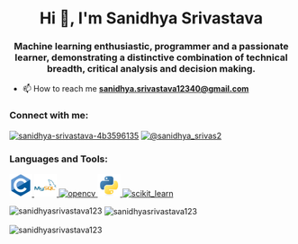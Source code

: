 <h1 align="center">Hi 👋, I'm Sanidhya Srivastava</h1>
<h3 align="center">Machine learning enthusiastic, programmer and a passionate learner, demonstrating a distinctive combination of technical breadth, critical analysis and decision making.</h3>

- 📫 How to reach me **sanidhya.srivastava12340@gmail.com**

<h3 align="left">Connect with me:</h3>
<p align="left">
<a href="https://linkedin.com/in/sanidhya-srivastava-4b3596135" target="blank"><img align="center" src="https://raw.githubusercontent.com/rahuldkjain/github-profile-readme-generator/master/src/images/icons/Social/linked-in-alt.svg" alt="sanidhya-srivastava-4b3596135" height="30" width="40" /></a>
<a href="https://www.hackerrank.com/sanidhya_srivas2" target="blank"><img align="center" src="https://raw.githubusercontent.com/rahuldkjain/github-profile-readme-generator/master/src/images/icons/Social/hackerrank.svg" alt="@sanidhya_srivas2" height="30" width="40" /></a>
</p>

<h3 align="left">Languages and Tools:</h3>
<p align="left"> <a href="https://www.cprogramming.com/" target="_blank"> <img src="https://raw.githubusercontent.com/devicons/devicon/master/icons/c/c-original.svg" alt="c" width="40" height="40"/> </a> <a href="https://www.mysql.com/" target="_blank"> <img src="https://raw.githubusercontent.com/devicons/devicon/master/icons/mysql/mysql-original-wordmark.svg" alt="mysql" width="40" height="40"/> </a> <a href="https://opencv.org/" target="_blank"> <img src="https://www.vectorlogo.zone/logos/opencv/opencv-icon.svg" alt="opencv" width="40" height="40"/> </a> <a href="https://www.python.org" target="_blank"> <img src="https://raw.githubusercontent.com/devicons/devicon/master/icons/python/python-original.svg" alt="python" width="40" height="40"/> </a> <a href="https://scikit-learn.org/" target="_blank"> <img src="https://upload.wikimedia.org/wikipedia/commons/0/05/Scikit_learn_logo_small.svg" alt="scikit_learn" width="40" height="40"/> </a> </p>

<p><img align="left" src="https://github-readme-stats.vercel.app/api/top-langs?username=sanidhyasrivastava123&show_icons=true&locale=en&layout=compact" alt="sanidhyasrivastava123" /></p>

<p>&nbsp;<img align="center" src="https://github-readme-stats.vercel.app/api?username=sanidhyasrivastava123&show_icons=true&locale=en" alt="sanidhyasrivastava123" /></p>

<p><img align="center" src="https://github-readme-streak-stats.herokuapp.com/?user=sanidhyasrivastava123&" alt="sanidhyasrivastava123" /></p>
